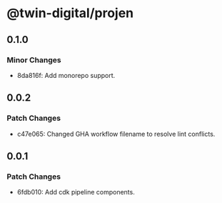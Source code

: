 # @twin-digital/projen

## 0.1.0

### Minor Changes

- 8da816f: Add monorepo support.

## 0.0.2

### Patch Changes

- c47e065: Changed GHA workflow filename to resolve lint conflicts.

## 0.0.1

### Patch Changes

- 6fdb010: Add cdk pipeline components.
